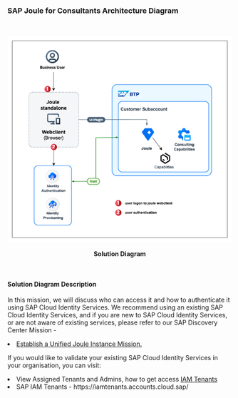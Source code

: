 ### SAP Joule for Consultants Architecture Diagram

<br>
<p align="center"> 
<img src="images/J4C.png"> 
</p>
<p align="center"> <b>Solution Diagram</b> </p>
<br>

#### Solution Diagram Description

In this mission, we will discuss who can access it and how to authenticate it using SAP Cloud Identity Services. We recommend using an existing SAP Cloud Identity Services, and if you are new to SAP Cloud Identity Services, or are not aware of existing services, please refer to our SAP Discovery Center Mission - 

<li><a href="https://discovery-center.cloud.sap/missiondetail/4538/4826/"</href>Establish a Unified Joule Instance Mission.</a></li> 

If you would like to validate your existing SAP Cloud Identity Services in your organisation, you can visit:


<li>View Assigned Tenants and Admins, how to get access <a href="https://discovery-center.cloud.sap/missiondetail/4538/4826/"</href> IAM Tenants</a></li> 

<li>SAP IAM Tenants - https://iamtenants.accounts.cloud.sap/</li>
